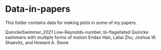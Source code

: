 # Data-in-papers

This folder contains data for making plots in some of my papers. 

QuinckeSwimmer_2021
Low-Reynolds-number, bi-flagellated Quincke swimmers with multiple forms of motion
Endao Han, Lailai Zhu, Joshua W. Shaevitz, and Howard A. Stone


